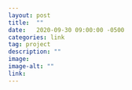 ```yaml
---
layout: post
title:  ""
date:   2020-09-30 09:00:00 -0500
categories: link
tag: project
description: ""
image: 
image-alt: ""
link: 
---
```

